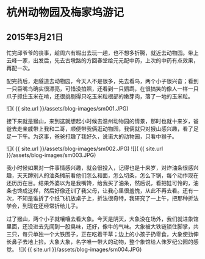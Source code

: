 杭州动物园及梅家坞游记
=======================
2015年3月21日
-----------------------

忙完邱爷爷的丧事，趁周六有暇出去玩一趟，也不想多折腾，就近去动物园。带上云峰一家，出发后，先去古墩路的方回春堂给元元配中药，上次的中药有点效果，再配一次。

配完药后，走隧道去动物园，今天人不是很多，先去看鸟，两个小子很兴奋；看到一只巨嘴鸟确实很漂亮，可惜没拍照，还看到一只鹦鹉，在很搞笑的像人一样一只爪子抓住玉米在啃，还很挑剔得只吃玉米粒根部的嫩芽肉，落了一地的玉米粒。

![]( {{ site.url }}/assets/blog-images/sm001.JPG)

接下来就是猴山，来到这就想起小时候去温州动物园的情景，那时也就十来岁，爸爸去走亲戚带上我和二哥，顺便带我俩逛动物园，我俩就只对猴山感兴趣，看了足足一下午。为这事，爸爸打趣了我好久，说诺大的动物园，只看中猴子。

![]( {{ site.url }}/assets/blog-images/sm002.JPG)
![]( {{ site.url }}/assets/blog-images/sm003.JPG)

我小时候如果对一件事情感兴趣，就会很投入，记得也是十来岁，对炸油条很感兴趣，天天蹲别人的油条摊前看他们怎么和面，怎么切条，怎么下锅，每个动作现在还历历在目。结果外婆以为是我嘴馋，给我买了油条，然后说，看把娃可怜的，油条也馋成这样，然后好像还训了我父母，让我心里很羞愧，从此不再去看。还有一次，不知是谁折了个纸飞机放桌子上，折法很奇特，我研究了一上午，把那种折法学会，到现在还经常折给儿子。

过了猴山，两个小子就嚷嚷去看大象。今天是阴天，大象没在场外，我们就进象馆里面，还没进去先闻到一股臭味，还好，像牛的气味。大象被大铁链锁住脚掌，共三只，每只单独一个大铁围子，正在吃着干草；边上的小孩子扔零食，大象使劲伸长鼻子去地上捡。大象大象，名字唯一带大的动物，整个象馆给人侏罗纪公园的感觉。
![]( {{ site.url }}/assets/blog-images/sm004.JPG)
